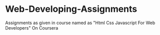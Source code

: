 # Web-Developing-Assignments
Assignments as given in course named as "Html Css Javascript For Web Developers" On Coursera 
